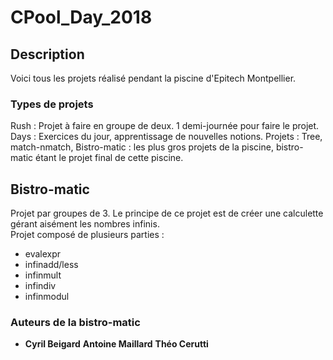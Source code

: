 # CPool_Day_2018

## Description

Voici tous les projets réalisé pendant la piscine d'Epitech Montpellier.

### Types de projets

Rush : Projet à faire en groupe de deux. 1 demi-journée pour faire le projet.  
Days : Exercices du jour, apprentissage de nouvelles notions.
Projets : Tree, match-nmatch, Bistro-matic : les plus gros projets de la piscine, bistro-matic étant le projet final de cette piscine.  

## Bistro-matic

Projet par groupes de 3.
Le principe de ce projet est de créer une calculette gérant aisément les nombres infinis.  
Projet composé de plusieurs parties :  
- evalexpr  
- infinadd/less    
- infinmult
- infindiv
- infinmodul

### Auteurs de la bistro-matic

* **Cyril Beigard** **Antoine Maillard** **Théo Cerutti**

